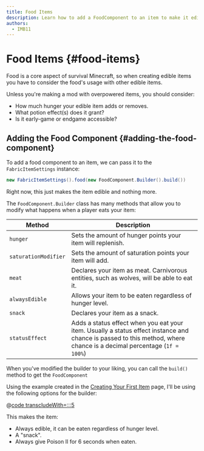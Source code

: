 ```yaml
---
title: Food Items
description: Learn how to add a FoodComponent to an item to make it edible, and configure it.
authors:
  - IMB11
---
```


# Food Items {#food-items}

Food is a core aspect of survival Minecraft, so when creating edible items you have to consider the food's usage with other edible items.

Unless you're making a mod with overpowered items, you should consider:

- How much hunger your edible item adds or removes.
- What potion effect(s) does it grant?
- Is it early-game or endgame accessible?

## Adding the Food Component {#adding-the-food-component}

To add a food component to an item, we can pass it to the `FabricItemSettings` instance:

```java
new FabricItemSettings().food(new FoodComponent.Builder().build())
```

Right now, this just makes the item edible and nothing more.

The `FoodComponent.Builder` class has many methods that allow you to modify what happens when a player eats your item:

| Method               | Description                                                                                                                                                           |
| -------------------- | --------------------------------------------------------------------------------------------------------------------------------------------------------------------- |
| `hunger`             | Sets the amount of hunger points your item will replenish.                                                                                                            |
| `saturationModifier` | Sets the amount of saturation points your item will add.                                                                                                              |
| `meat`               | Declares your item as meat. Carnivorous entities, such as wolves, will be able to eat it.                                                                             |
| `alwaysEdible`       | Allows your item to be eaten regardless of hunger level.                                                                                                              |
| `snack`              | Declares your item as a snack.                                                                                                                                        |
| `statusEffect`       | Adds a status effect when you eat your item. Usually a status effect instance and chance is passed to this method, where chance is a decimal percentage (`1f = 100%`) |

When you've modified the builder to your liking, you can call the `build()` method to get the `FoodComponent`

Using the example created in the [Creating Your First Item](./first-item) page, I'll be using the following options for the builder:

@[code transcludeWith=:::5](@/reference/1.20.4/src/main/java/com/example/docs/item/ModItems.java)

This makes the item:

- Always edible, it can be eaten regardless of hunger level.
- A "snack".
- Always give Poison II for 6 seconds when eaten.

<VideoPlayer src="/assets/develop/items/food_0.webm" title="Eating the Suspicious Substance" />
